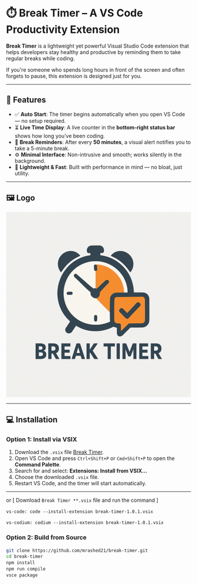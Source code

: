 # ⏱️ Break Timer – A VS Code Productivity Extension

**Break Timer** is a lightweight yet powerful Visual Studio Code extension that helps developers stay healthy and productive by reminding them to take regular breaks while coding.

If you're someone who spends long hours in front of the screen and often forgets to pause, this extension is designed just for you.

---

## 📌 Features

- ✅ **Auto Start**: The timer begins automatically when you open VS Code — no setup required.
- ⏳ **Live Time Display**: A live counter in the **bottom-right status bar** shows how long you’ve been coding.
- 🔔 **Break Reminders**: After every **50 minutes**, a visual alert notifies you to take a 5-minute break.
- ⚙️ **Minimal Interface**: Non-intrusive and smooth; works silently in the background.
- 🌙 **Lightweight & Fast**: Built with performance in mind — no bloat, just utility.

---

## 🖼️ Logo

![Break Timer Logo](./images/logo.png)

---

## 💻 Installation

### Option 1: Install via VSIX

1. Download the `.vsix` file [Break Timer](./break-timer-1.0.1.vsix).
2. Open VS Code and press `Ctrl+Shift+P` or `Cmd+Shift+P` to open the **Command Palette**.
3. Search for and select: **Extensions: Install from VSIX...**
4. Choose the downloaded `.vsix` file.
5. Restart VS Code, and the timer will start automatically.
___

or [ Download `Break Timer **.vsix` file and run the command ]
```
vs-code: code --install-extension break-timer-1.0.1.vsix
```
```
vs-codium: codium --install-extension break-timer-1.0.1.vsix
```

### Option 2: Build from Source

```bash
git clone https://github.com/mrashed21/break-timer.git
cd break-timer
npm install
npm run compile
vsce package
```

